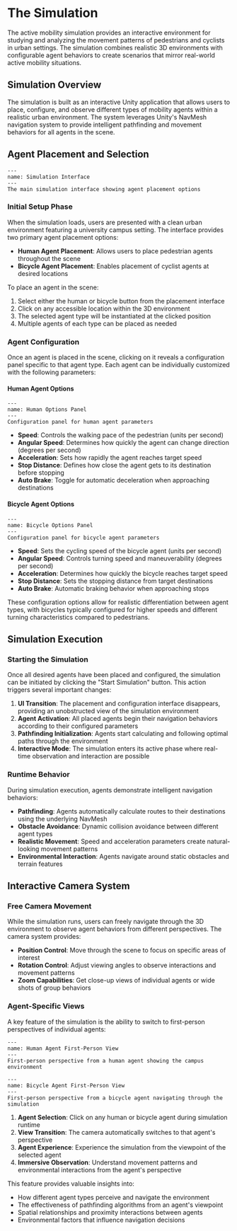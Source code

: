 # The Simulation

The active mobility simulation provides an interactive environment for studying and analyzing the movement patterns of pedestrians and cyclists in urban settings. The simulation combines realistic 3D environments with configurable agent behaviors to create scenarios that mirror real-world active mobility situations.

## Simulation Overview

The simulation is built as an interactive Unity application that allows users to place, configure, and observe different types of mobility agents within a realistic urban environment. The system leverages Unity's NavMesh navigation system to provide intelligent pathfinding and movement behaviors for all agents in the scene.

## Agent Placement and Selection

```{figure} ../Images/simulation.png
---
name: Simulation Interface
---
The main simulation interface showing agent placement options
```

### Initial Setup Phase

When the simulation loads, users are presented with a clean urban environment featuring a university campus setting. The interface provides two primary agent placement options:

- **Human Agent Placement**: Allows users to place pedestrian agents throughout the scene
- **Bicycle Agent Placement**: Enables placement of cyclist agents at desired locations

To place an agent in the scene:

1. Select either the human or bicycle button from the placement interface
2. Click on any accessible location within the 3D environment
3. The selected agent type will be instantiated at the clicked position
4. Multiple agents of each type can be placed as needed

### Agent Configuration

Once an agent is placed in the scene, clicking on it reveals a configuration panel specific to that agent type. Each agent can be individually customized with the following parameters:

#### Human Agent Options

```{figure} ../Images/humanoptions.png
---
name: Human Options Panel
---
Configuration panel for human agent parameters
```

- **Speed**: Controls the walking pace of the pedestrian (units per second)
- **Angular Speed**: Determines how quickly the agent can change direction (degrees per second)
- **Acceleration**: Sets how rapidly the agent reaches target speed
- **Stop Distance**: Defines how close the agent gets to its destination before stopping
- **Auto Brake**: Toggle for automatic deceleration when approaching destinations

#### Bicycle Agent Options

```{figure} ../Images/bicycle_options.png
---
name: Bicycle Options Panel
---
Configuration panel for bicycle agent parameters
```

- **Speed**: Sets the cycling speed of the bicycle agent (units per second)
- **Angular Speed**: Controls turning speed and maneuverability (degrees per second)
- **Acceleration**: Determines how quickly the bicycle reaches target speed
- **Stop Distance**: Sets the stopping distance from target destinations
- **Auto Brake**: Automatic braking behavior when approaching stops

These configuration options allow for realistic differentiation between agent types, with bicycles typically configured for higher speeds and different turning characteristics compared to pedestrians.

## Simulation Execution

### Starting the Simulation

Once all desired agents have been placed and configured, the simulation can be initiated by clicking the "Start Simulation" button. This action triggers several important changes:

1. **UI Transition**: The placement and configuration interface disappears, providing an unobstructed view of the simulation environment
2. **Agent Activation**: All placed agents begin their navigation behaviors according to their configured parameters
3. **Pathfinding Initialization**: Agents start calculating and following optimal paths through the environment
4. **Interactive Mode**: The simulation enters its active phase where real-time observation and interaction are possible

### Runtime Behavior

During simulation execution, agents demonstrate intelligent navigation behaviors:

- **Pathfinding**: Agents automatically calculate routes to their destinations using the underlying NavMesh
- **Obstacle Avoidance**: Dynamic collision avoidance between different agent types
- **Realistic Movement**: Speed and acceleration parameters create natural-looking movement patterns
- **Environmental Interaction**: Agents navigate around static obstacles and terrain features

## Interactive Camera System

### Free Camera Movement

While the simulation runs, users can freely navigate through the 3D environment to observe agent behaviors from different perspectives. The camera system provides:

- **Position Control**: Move through the scene to focus on specific areas of interest
- **Rotation Control**: Adjust viewing angles to observe interactions and movement patterns
- **Zoom Capabilities**: Get close-up views of individual agents or wide shots of group behaviors

### Agent-Specific Views

A key feature of the simulation is the ability to switch to first-person perspectives of individual agents:

```{figure} ../Images/human_view.png
---
name: Human Agent First-Person View
---
First-person perspective from a human agent showing the campus environment
```

```{figure} ../Images/bicycle_view.png
---
name: Bicycle Agent First-Person View
---
First-person perspective from a bicycle agent navigating through the simulation
```

1. **Agent Selection**: Click on any human or bicycle agent during simulation runtime
2. **View Transition**: The camera automatically switches to that agent's perspective
3. **Agent Experience**: Experience the simulation from the viewpoint of the selected agent
4. **Immersive Observation**: Understand movement patterns and environmental interactions from the agent's perspective

This feature provides valuable insights into:
- How different agent types perceive and navigate the environment
- The effectiveness of pathfinding algorithms from an agent's viewpoint
- Spatial relationships and proximity interactions between agents
- Environmental factors that influence navigation decisions